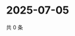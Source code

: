 # 2025-07-05

共 0 条

<!-- BEGIN ZHIHUVIDEO -->
<!-- 最后更新时间 Sat Jul 05 2025 17:11:08 GMT+0800 (China Standard Time) -->

<!-- END ZHIHUVIDEO -->
